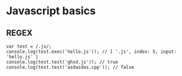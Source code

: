 # Javascript basics

## REGEX

```
var test = /.js/;
console.log(test.exec('hello.js')); // [ '.js', index: 5, input: 'hello.js' ]
console.log(test.test('ghsd.js')); // true
console.log(test.test('asdasdas.cpp')); // false

